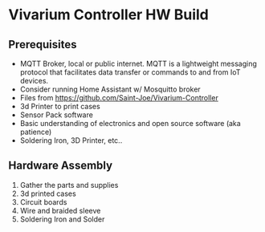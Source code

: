 # Vivarium Controller HW Build

## Prerequisites 

*	MQTT Broker, local or public internet. MQTT is a lightweight messaging protocol that facilitates data transfer or commands to and from IoT devices.
  *	Consider running Home Assistant w/ Mosquitto broker 
*	Files from https://github.com/Saint-Joe/Vivarium-Controller
  *	3d Printer to print cases
  *	Sensor Pack software 
*	Basic understanding of electronics and open source software (aka patience)
*	Soldering Iron, 3D Printer, etc..


## Hardware Assembly
1. Gather the parts and supplies 
  1. 3d printed cases
  1. Circuit boards
  1. Wire and braided sleeve
  1. Soldering Iron and Solder
